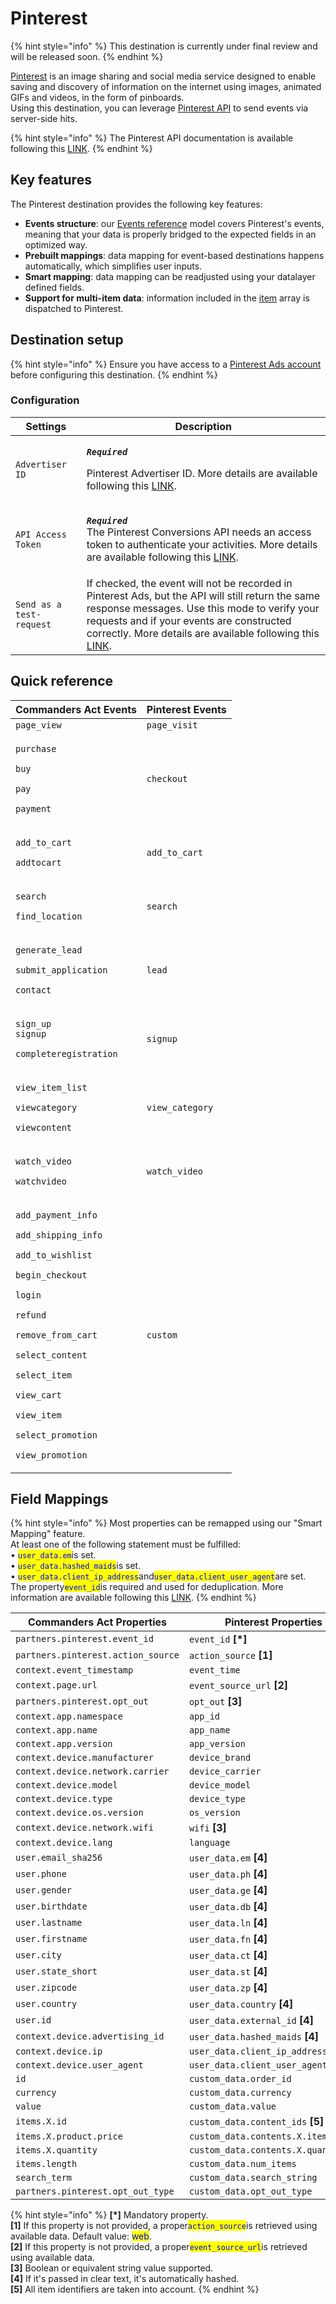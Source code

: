 # Pinterest

{% hint style="info" %}
This destination is currently under final review and will be released soon.
{% endhint %}

[Pinterest](https://www.pinterest.com) is an image sharing and social media service designed to enable saving and discovery of information on the internet using images, animated GIFs and videos, in the form of pinboards.\
Using this destination, you can leverage [Pinterest API](https://developers.pinterest.com/docs/conversions/conversion-management/#Tracking%20conversions%20with%20the%20Pinterest%20API) to send events via server-side hits.

{% hint style="info" %}
The Pinterest API documentation is available following this [LINK](https://developers.pinterest.com/docs/api/v5/#tag/conversion\_events).
{% endhint %}

## Key features

The Pinterest destination provides the following key features:

* **Events structure**: our [Events reference](https://community.commandersact.com/platform-x/developers/tracking/events-reference) model covers Pinterest's events, meaning that your data is properly bridged to the expected fields in an optimized way.
* **Prebuilt mappings**: data mapping for event-based destinations happens automatically, which simplifies user inputs.
* **Smart mapping**: data mapping can be readjusted using your datalayer defined fields.&#x20;
* **Support for multi-item data**: information included in the [item](https://community.commandersact.com/platform-x/developers/tracking/events-reference#item) array is dispatched to Pinterest.

## Destination setup

{% hint style="info" %}
Ensure you have access to a [Pinterest Ads account](https://ads.pinterest.com) before configuring this destination.
{% endhint %}

### Configuration

| Settings                 | Description                                                                                                                                                                                                                                                                                                                                                                               |
| ------------------------ | ----------------------------------------------------------------------------------------------------------------------------------------------------------------------------------------------------------------------------------------------------------------------------------------------------------------------------------------------------------------------------------------- |
| `Advertiser ID`          | <p><em><strong><code>Required</code></strong></em></p><p>Pinterest Advertiser ID. More details are available following this <a href="https://developers.pinterest.com/docs/conversions/3rd-party-api-integrations/#Getting%20your%20Access%20Token%20and%20Advertiser%20ID">LINK</a>.</p>                                                                                                 |
| `API Access Token`       | <p><em><strong><code>Required</code></strong></em><br><em><strong><code></code></strong></em>The Pinterest Conversions API needs an access token to authenticate your activities. More details are available following this <a href="https://developers.pinterest.com/docs/conversions/3rd-party-api-integrations/#Getting%20your%20Access%20Token%20and%20Advertiser%20ID">LINK</a>.</p> |
| `Send as a test-request` | If checked, the event will not be recorded in Pinterest Ads, but the API will still return the same response messages. Use this mode to verify your requests and if your events are constructed correctly. More details are available following this [LINK](https://developers.pinterest.com/docs/conversions/conversion-management/#Testing%20your%20request).                           |

## Quick reference

| Commanders Act Events                                                                                                                                                                                                                                                                                                                                                                                                                  | Pinterest Events |
| -------------------------------------------------------------------------------------------------------------------------------------------------------------------------------------------------------------------------------------------------------------------------------------------------------------------------------------------------------------------------------------------------------------------------------------- | ---------------- |
| `page_view`                                                                                                                                                                                                                                                                                                                                                                                                                            | `page_visit`     |
| <p><code>purchase</code></p><p><code>buy</code></p><p><code>pay</code></p><p><code>payment</code></p>                                                                                                                                                                                                                                                                                                                                  | `checkout`       |
| <p><code>add_to_cart</code></p><p><code>addtocart</code></p>                                                                                                                                                                                                                                                                                                                                                                           | `add_to_cart`    |
| <p><code>search</code></p><p><code>find_location</code></p>                                                                                                                                                                                                                                                                                                                                                                            | `search`         |
| <p><code>generate_lead</code></p><p><code>submit_application</code></p><p><code>contact</code></p>                                                                                                                                                                                                                                                                                                                                     | `lead`           |
| <p><code>sign_up</code><br><code>signup</code></p><p><code>completeregistration</code></p>                                                                                                                                                                                                                                                                                                                                             | `signup`         |
| <p><code>view_item_list</code></p><p><code>viewcategory</code></p><p><code>viewcontent</code></p>                                                                                                                                                                                                                                                                                                                                      | `view_category`  |
| <p><code>watch_video</code></p><p><code>watchvideo</code></p>                                                                                                                                                                                                                                                                                                                                                                          | `watch_video`    |
| <p><code>add_payment_info</code></p><p><code>add_shipping_info</code></p><p><code>add_to_wishlist</code></p><p><code>begin_checkout</code></p><p><code>login</code></p><p><code>refund</code></p><p><code>remove_from_cart</code></p><p><code>select_content</code></p><p><code>select_item</code></p><p><code>view_cart</code></p><p><code>view_item</code></p><p><code>select_promotion</code></p><p><code>view_promotion</code></p> | `custom`         |

## Field Mappings

{% hint style="info" %}
Most properties can be remapped using our "Smart Mapping" feature.\
At least one of the following statement must be fulfilled:\
• <mark style="color:blue;">`user_data.em`</mark>is set.\
• <mark style="color:blue;">`user_data.hashed_maids`</mark>is set.\
• <mark style="color:blue;">`user_data.client_ip_address`</mark>and<mark style="color:blue;">`user_data.client_user_agent`</mark>are set.\
The property<mark style="color:blue;">`event_id`</mark>is required and used for deduplication. More information are available following this [LINK](https://developers.pinterest.com/docs/conversions/conversion-management/#How%20deduplication%20works#%0AHow%20deduplication%20works).&#x20;
{% endhint %}

| Commanders Act Properties          | Pinterest Properties                |
| ---------------------------------- | ----------------------------------- |
| `partners.pinterest.event_id`      | `event_id` **\[\*]**                |
| `partners.pinterest.action_source` | `action_source` **\[1]**            |
| `context.event_timestamp`          | `event_time`                        |
| `context.page.url`                 | `event_source_url` **\[2]**         |
| `partners.pinterest.opt_out`       | `opt_out` **\[3]**                  |
| `context.app.namespace`            | `app_id`                            |
| `context.app.name`                 | `app_name`                          |
| `context.app.version`              | `app_version`                       |
| `context.device.manufacturer`      | `device_brand`                      |
| `context.device.network.carrier`   | `device_carrier`                    |
| `context.device.model`             | `device_model`                      |
| `context.device.type`              | `device_type`                       |
| `context.device.os.version`        | `os_version`                        |
| `context.device.network.wifi`      | `wifi` **\[3]**                     |
| `context.device.lang`              | `language`                          |
| `user.email_sha256`                | `user_data.em` **\[4]**             |
| `user.phone`                       | `user_data.ph` **\[4]**             |
| `user.gender`                      | `user_data.ge` **\[4]**             |
| `user.birthdate`                   | `user_data.db` **\[4]**             |
| `user.lastname`                    | `user_data.ln` **\[4]**             |
| `user.firstname`                   | `user_data.fn` **\[4]**             |
| `user.city`                        | `user_data.ct` **\[4]**             |
| `user.state_short`                 | `user_data.st` **\[4]**             |
| `user.zipcode`                     | `user_data.zp` **\[4]**             |
| `user.country`                     | `user_data.country` **\[4]**        |
| `user.id`                          | `user_data.external_id` **\[4]**    |
| `context.device.advertising_id`    | `user_data.hashed_maids` **\[4]**   |
| `context.device.ip`                | `user_data.client_ip_address`       |
| `context.device.user_agent`        | `user_data.client_user_agent`       |
| `id`                               | `custom_data.order_id`              |
| `currency`                         | `custom_data.currency`              |
| `value`                            | `custom_data.value`                 |
| `items.X.id`                       | `custom_data.content_ids` **\[5]**  |
| `items.X.product.price`            | `custom_data.contents.X.item_price` |
| `items.X.quantity`                 | `custom_data.contents.X.quantity`   |
| `items.length`                     | `custom_data.num_items`             |
| `search_term`                      | `custom_data.search_string`         |
| `partners.pinterest.opt_out_type`  | `custom_data.opt_out_type`          |

{% hint style="info" %}
**\[\*]** Mandatory property.\
**\[1]** If this property is not provided, a proper<mark style="color:blue;">`action_source`</mark>is retrieved using available data. Default value: <mark style="color:blue;">web</mark>.\
**\[2]** If this property is not provided, a proper<mark style="color:blue;">`event_source_url`</mark>is retrieved using available data.\
**\[3]** Boolean or equivalent string value supported.\
**\[4]** If it's passed in clear text, it's automatically hashed.\
**\[5]** All item identifiers are taken into account.
{% endhint %}
